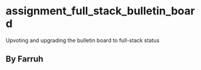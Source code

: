 # assignment_full_stack_bulletin_board
Upvoting and upgrading the bulletin board to full-stack status

## By Farruh
